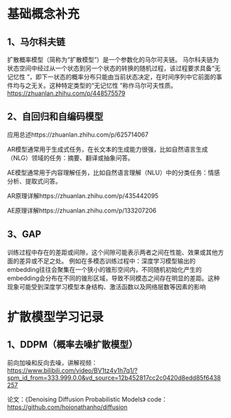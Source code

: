 # 基础概念补充
## 1、马尔科夫链
  扩散概率模型（简称为“扩散模型”）是一个参数化的马尔可夫链。
  马尔科夫链为状态空间中经过从一个状态到另一个状态的转换的随机过程，该过程要求具备“无记忆性 ”，即下一状态的概率分布只能由当前状态决定，在时间序列中它前面的事件均与之无关。这种特定类型的“无记忆性 ”称作马尔可夫性质。
  https://zhuanlan.zhihu.com/p/448575579
## 2、自回归和自编码模型
  应用总述https://zhuanlan.zhihu.com/p/625714067
  
  AR模型通常用于生成式任务，在长文本的生成能力很强，比如自然语言生成（NLG）领域的任务：摘要、翻译或抽象问答。
  
  AE模型通常用于内容理解任务，比如自然语言理解（NLU）中的分类任务：情感分析、提取式问答。
  
  AR原理详解https://zhuanlan.zhihu.com/p/435442095
  
  AE原理详解https://zhuanlan.zhihu.com/p/133207206
## 3、GAP
  训练过程中存在的差距或间隙，这个间隙可能表示两者之间在性能、效果或其他方面的差异或不足之处。
  例如在多模态训练过程中：深度学习模型输出的embedding往往会聚集在一个狭小的锥形空间内，不同随机初始化产生的embedding会分布在不同的锥形区域，导致不同模态之间存在明显的差距。这种现象可能受到深度学习模型本身结构、激活函数以及网络层数等因素的影响
# 扩散模型学习记录
## 1、DDPM（概率去噪扩散模型）
  前向加噪和反向去噪，讲解视频：https://www.bilibili.com/video/BV1tz4y1h7q1/?spm_id_from=333.999.0.0&vd_source=12b452817cc2c0420d8edd85f6438257
  
  论文：《Denoising Diffusion Probabilistic Models》
  code：https://github.com/hojonathanho/diffusion

